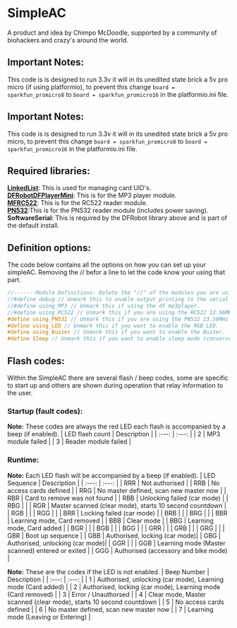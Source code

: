 # SimpleAC
A product and idea by Chimpo McDoodle, supported by a community of biohackers and crazy's around the world.

## Important Notes:
This code is is designed to run 3.3v it will in its unedited state brick a 5v pro micro (if using platformio), to prevent this change `board = sparkfun_promicro8` to `board = sparkfun_promicro16` in the platformio.ini file.

## Important Notes:
This code is is designed to run 3.3v it will in its unedited state brick a 5v pro micro, to prevent this change `board = sparkfun_promicro8` to `board = sparkfun_promicro16` in the platformio.ini file.

## Required libraries:
**[LinkedList](https://github.com/ivanseidel/LinkedList)**: This is used for managing card UID's.    
**[DFRobotDFPlayerMini](https://github.com/DFRobot/DFRobotDFPlayerMini)**: This is for the MP3 player module.    
**[MFRC522](https://github.com/miguelbalboa/rfid)**: This is for the RC522 reader module.    
**[PN532](https://github.com/clarketronics/PN532)**:This is for the PN532 reader module (includes power saving).    
**SoftwareSerial**: This is required by the DFRobot library above and is part of the default install.    

## Definition options:
The code below contains all the options on how you can set up your simpleAC. Removing the // befor a line to let the code know your using that part.

```c++
//-------Module Definitions- Delete the "//" of the modules you are using----------
//#define debug // Unmark this to enable output printing to the serial monitor, this will not continue without a open serial port.
//#define using_MP3 // Unmark this if using the df mp3player.
//#define using_RC522 // Unmark this if you are using the RC522 13.56MHz NFC-HF RFID reader.
#define using_PN532 // Unmark this if you are using the PN532 13.56MHz NFC-HF RFID reader.
#define using_LED // Unmark this if you want to enable the RGB LED.
#define using_Buzzer // Unmark this if you want to enable the Buzzer.
#define Sleep // Unmark this if you want to enable sleep mode (conserves battery).
```

## Flash codes:
Within the SimpleAC there are several flash / beep codes, some are specific to start up and others are shown during operation that relay information to the user.

### Startup (fault codes):
**Note:** These codes are always the red LED each flash is accompanied by a beep (if enabled).
| LED flash count | Description |
| :---: | :---: |
| 2 | MP3 module failed |
| 3 | Reader module failed |

### Runtime:
**Note:** Each LED flash will be accompanied by a beep (if enabled).
| LED Sequence | Description |
| :---: | :---: |
| RRR | Not authorised |
| RRB | No access cards defined |
| RRG | No master defined, scan new master now |
| RBR | Card to remove was not found |
| RBB | Unlocking failed (car mode) |
| RBG | |
| RGR | Master scanned (clear mode), starts 10 second countdown |
| RGB | |
| RGG | |
| BRR | Locking failed (car mode) |
| BRB | |
| BRG | |
| BBR | Learning mode, Card removed |
| BBB | Clear mode |
| BBG | Learning mode, Card added |
| BGR | |
| BGB | |
| BGG | |
| GRR | |
| GRB | |
| GRG | |
| GBR | Boot up sequence |
| GBB | Authorised, locking (car mode)|
| GBG | Authorised, unlocking (car mode)|
| GGR | |
| GGB | Learning mode (Master scanned) entered or exited |
| GGG | Authorised (accessory and bike mode) |

**Note:** These are the codes if the LED is not enabled.
| Beep Number | Description |
| :---: | :---: |
| 1 | Authorised, unlocking (car mode), Learning mode (Card added) |
| 2 | Authorised, locking (car mode), Learning mode (Card removed) |
| 3 | Error / Unauthorsed |
| 4 | Clear mode, Master scanned (clear mode), starts 10 second countdown |
| 5 | No access cards defined |
| 6 | No master defined, scan new master now |
| 7 | Learning mode (Leaving or Entering) |